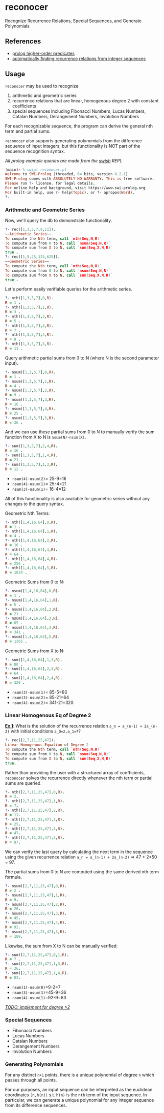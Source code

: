 # reconocer

Recognize Recurrence Relations, Special Sequences, and Generate Polynomials

## References
* [prolog higher-order predicates](https://www.metalevel.at/prolog/metapredicates)
* [automatically finding recurrence relations from integer sequences](http://www.ryanhmckenna.com/2015/06/automatically-finding-recurrence.html)

## Usage

`reconocer` may be used to recognize 
1. arithmetic and geometric series
2. recurrence relations that are linear, homogenous degree 2 with constant coefficients
3. special sequences including Fibonacci Numbers, Lucas Numbers, Catalan Numbers, Derangement Numbers, Involution Numbers

For each recognizable sequence, the program can derive the general nth term and partial sums.

`reconocer` also supports generating polynomials from the difference sequence of input integers, but this functionality is NOT part of the sequence recognition syntax.

*All prolog example queries are made from the [swish](https://www.swi-prolog.org/Download.html) REPL*

```prolog
(main)⚡ % swipl reconocer.pl
Welcome to SWI-Prolog (threaded, 64 bits, version 8.2.1)
SWI-Prolog comes with ABSOLUTELY NO WARRANTY. This is free software.
Please run ?- license. for legal details.
For online help and background, visit https://www.swi-prolog.org
For built-in help, use ?- help(Topic). or ?- apropos(Word).
?- 
```

### Arithmetic and Geometric Series

Now, we'll query the db to demonstrate functionality.

```prolog
?- rec([1,3,5,7,9,11]).
~~Arithmetic Series~~
To compute the Nth term, call `nth(Seq,N,R)`
To compute sum from 0 to N, call `nsum(Seq,N,R)`
To compute sum from X to N, call `sum(Seq,X,N,R)`
true .
?- rec([1,5,25,125,625]).
~~Geometric Series~~
To compute the Nth term, call `nth(Seq,N,R)`
To compute sum from 0 to N, call `nsum(Seq,N,R)`
To compute sum from X to N, call `sum(Seq,X,N,R)`
true .
```

Let's perform easily verifiable queries for the arithmetic series.

```prolog
?- nth([1,3,5,7],0,R).
R = 1 .
?- nth([1,3,5,7],1,R).
R = 3 .
?- nth([1,3,5,7],2,R).
R = 5 .
?- nth([1,3,5,7],3,R).
R = 7 .
?- nth([1,3,5,7],4,R).
R = 9 .
?- nth([1,3,5,7],5,R).
R = 11 .
```

Query arithmetic partial sums from 0 to N (where N is the second parameter input).
```prolog
?- nsum([1,3,5,7],0,R).
R = 1 .
?- nsum([1,3,5,7],1,R).
R = 4 .
?- nsum([1,3,5,7],2,R).
R = 9 .
?- nsum([1,3,5,7],3,R).
R = 16 .
?- nsum([1,3,5,7],4,R).
R = 25 .
?- nsum([1,3,5,7],5,R).
R = 36 .
```

And we can use these partial sums from 0 to N to manually verify the sum function from X to N is `nsum(N)-nsum(X)`.
```prolog
?- sum([1,3,5,7],2,4,R).
R = 16 .
?- sum([1,3,5,7],1,4,R).
R = 21 .
?- sum([1,3,5,7],1,3,R).
R = 12 .
```
* `nsum(4)-nsum(2)`= 25-9=16
* `nsum(4)-nsum(1)`= 25-4=21
* `nsum(3)-nsum(1)`= 16-4=12

All of this functionality is also available for geometric series without any changes to the query syntax.

Geometric Nth Terms:
```prolog
?- nth([1,4,16,64],0,R).
R = 1 .
?- nth([1,4,16,64],1,R).
R = 4 .
?- nth([1,4,16,64],2,R).
R = 16 .
?- nth([1,4,16,64],3,R).
R = 64 .
?- nth([1,4,16,64],4,R).
R = 256 .
?- nth([1,4,16,64],5,R).
R = 1024 .
```

Geometric Sums from 0 to N:
```prolog
?- nsum([1,4,16,64],0,R).
R = 1 .
?- nsum([1,4,16,64],1,R).
R = 5 .
?- nsum([1,4,16,64],2,R).
R = 21 .
?- nsum([1,4,16,64],3,R).
R = 85 .
?- nsum([1,4,16,64],4,R).
R = 341 .
?- nsum([1,4,16,64],5,R).
R = 1365 .
```

Geometric Sums from X to N:
```prolog
?- sum([1,4,16,64],1,3,R).
R = 80 .
?- sum([1,4,16,64],2,3,R).
R = 64 .
?- sum([1,4,16,64],2,4,R).
R = 320 .
```
* `nsum(3)-nsum(1)`= 85-5=80
* `nsum(3)-nsum(2)`= 85-21=64
* `nsum(4)-nsum(2)`= 341-21=320

### Linear Homogenous Eq of Degree 2

**[Ex 1](http://nms.lu.lv/wp-content/uploads/2016/04/21-linear-recurrences.pdf)**: What is the solution of the recurrence relation `a_n = a_(n-1) + 2a_(n-2)` with initial conditions `a_0=2,a_1=7`?

```prolog
?- rec([2,7,11,25,47]).
Linear Homogenous Equation of Degree 2
To compute the Nth term, call `nth(Seq,N,R)`
To compute sum from 0 to N, call `nsum(Seq,N,R)`
To compute sum from X to N, call `sum(Seq,X,N,R)`
true.
```

Rather than providing the user with a structured array of coefficients, `reconocer` solves the recurrence directly whenever the nth term or partial sums are queried.

```prolog
?- nth([2,7,11,25,47],0,R).
R = 2.
?- nth([2,7,11,25,47],1,R).
R = 7.
?- nth([2,7,11,25,47],2,R).
R = 11.
?- nth([2,7,11,25,47],3,R).
R = 25.
?- nth([2,7,11,25,47],4,R).
R = 47.
?- nth([2,7,11,25,47],5,R).
R = 97.
```
We can verify the last query by calculating the next term in the sequence using the given recurrence relation `a_n = a_(n-1) + 2a_(n-2)` => 47 + 2*50 = 97.

The partial sums from 0 to N are computed using the same derived nth term formula.

```prolog
?- nsum([2,7,11,25,47],0,R).
R = 2 .
?- nsum([2,7,11,25,47],1,R).
R = 9.
?- nsum([2,7,11,25,47],2,R).
R = 20.
?- nsum([2,7,11,25,47],3,R).
R = 45.
?- nsum([2,7,11,25,47],4,R).
R = 92.
?- nsum([2,7,11,25,47],5,R).
R = 189.
```

Likewise, the sum from X to N can be manually verified:

```prolog
?- sum([2,7,11,25,47],0,1,R).
R = 7 .
?- sum([2,7,11,25,47],1,3,R).
R = 36.
?- sum([2,7,11,25,47],1,4,R).
R = 83.
```
* `nsum(1)-nsum(0)`=9-2=7
* `nsum(3)-nsum(1)`=45-9=36
* `nsum(4)-nsum(1)`=92-9=83

*[TODO: implement for degree >2](https://github.com/4meta5/reconocer/issues/2)*

### Special Sequences

* Fibonacci Numbers
* Lucas Numbers
* Catalan Numbers
* Derangement Numbers
* Involution Numbers

### Generating Polynomials

For any distinct `n+1` points, there is a unique polynomial of degree `n` which passes through all points. 

For our purposes, an input sequence can be interpreted as the euclidean coordinates `(n,h(n))` s.t. `h(n)` is the `nth` term of the input sequence. In particular, we can generate a unique polynomial for any integer sequence from its difference sequences.

